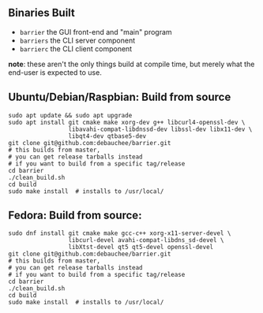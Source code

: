 ## Binaries Built

- `barrier` the GUI front-end and "main" program
- `barriers` the CLI server component
- `barrierc` the CLI client component

**note**: these aren't the only things build at compile time, but  merely what the end-user is expected to use.

## Ubuntu/Debian/Raspbian: Build from source

```
sudo apt update && sudo apt upgrade
sudo apt install git cmake make xorg-dev g++ libcurl4-openssl-dev \
                 libavahi-compat-libdnssd-dev libssl-dev libx11-dev \
                 libqt4-dev qtbase5-dev
git clone git@github.com:debauchee/barrier.git
# this builds from master,
# you can get release tarballs instead
# if you want to build from a specific tag/release
cd barrier
./clean_build.sh
cd build
sudo make install  # installs to /usr/local/ 
```

## Fedora: Build from source:

```
sudo dnf install git cmake make gcc-c++ xorg-x11-server-devel \
                 libcurl-devel avahi-compat-libdns_sd-devel \
                 libXtst-devel qt5 qt5-devel openssl-devel
git clone git@github.com:debauchee/barrier.git
# this builds from master,
# you can get release tarballs instead
# if you want to build from a specific tag/release
cd barrier
./clean_build.sh
cd build
sudo make install  # installs to /usr/local/ 
```